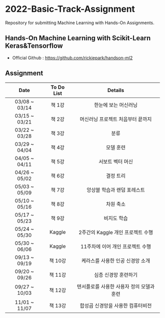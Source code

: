 # 2022-Basic-Track-Assignment

Repository for submitting Machine Learning with Hands-On Assignments.


## Hands-On Machine Learning with Scikit-Learn Keras&Tensorflow
- Official Github : https://github.com/rickiepark/handson-ml2

 ## Assignment
 |Date|To Do List|Details|
 |:----------:|:----:|:---------------:|
 |03/08 ~ 03/14|책 1강|한눈에 보는 머신러닝|
 |03/15 ~ 03/21|책 2강|머신러닝 프로젝트 처음부터 끝까지|
 |03/22 ~ 03/28|책 3강|분류|
 |03/29 ~ 04/04|책 4강|모델 훈련|
 |04/05 ~ 04/11|책 5강|서보트 벡터 머신|
 |04/26 ~ 05/02|책 6강|결정 트리|
 |05/03 ~ 05/09|책 7강|앙상블 학습과 랜덤 포레스트|
 |05/10 ~ 05/16|책 8강|차원 축소|
 |05/17 ~ 05/23|책 9강|비지도 학습|
 |05/24 ~ 05/30|Kaggle|2주간의 Kaggle 개인 프로젝트 수행|
 |05/30 ~ 06/06|Kaggle|11주차에 이어 개인 프로젝트 수행|
 |09/13 ~ 09/19|책 10강|케라스를 사용한 인공 신경망 소개|
 |09/20 ~ 09/26|책 11강|심층 신경망 훈련하기|
 |09/27 ~ 10/03|책 12강|텐서플로를 사용한 사용자 정의 모델과 훈련|
 |11/01 ~ 11/07|책 13강|합성곱 신경망을 사용한 컴퓨터비전|
